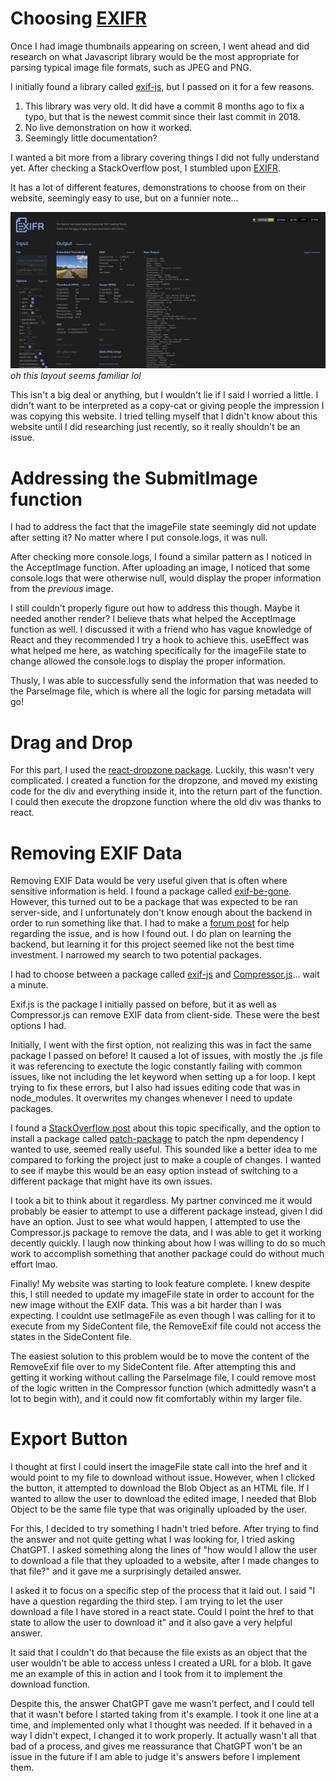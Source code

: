 # Choosing [EXIFR](https://github.com/MikeKovarik/exifr)

Once I had image thumbnails appearing on screen, I went ahead and did research on what Javascript library would be the most appropriate for parsing typical image file formats, such as JPEG and PNG. 

I initially found a library called [exif-js](https://github.com/exif-js/exif-js), but I passed on it for a few reasons.

1. This library was very old. It did have a commit 8 months ago to fix a typo, but that is the newest commit since their last commit in 2018.
2. No live demonstration on how it worked. 
3. Seemingly little documentation? 

I wanted a bit more from a library covering things I did not fully understand yet. After checking a StackOverflow post, I stumbled upon [EXIFR](https://github.com/MikeKovarik/exifr).

It has a lot of different features, demonstrations to choose from on their website, seemingly easy to use, but on a funnier note...

![EXIFR Website Homepage](readme_images/Screenshot_20241209_233740.png)
*oh this layout seems familiar lol*

This isn't a big deal or anything, but I wouldn't lie if I said I worried a little. I didn't want to be interpreted as a copy-cat or giving people the impression I was copying this website. I tried telling myself that I didn't know about this website until I did researching just recently, so it really shouldn't be an issue.

# Addressing the SubmitImage function

I had to address the fact that the imageFile state seemingly did not update after setting it? No matter where I put console.logs, it was null. 

After checking more console.logs, I found a similar pattern as I noticed in the AcceptImage function. After uploading an image, I noticed that some console.logs that were otherwise null, would display the proper information from the *previous* image.

I still couldn't properly figure out how to address this though. Maybe it needed another render? I believe thats what helped the AcceptImage function as well. I discussed it with a friend who has vague knowledge of React and they recommended I try a hook to achieve this. useEffect was what helped me here, as watching specifically for the imageFile state to change allowed the console.logs to display the proper information. 

Thusly, I was able to successfully send the information that was needed to the ParseImage file, which is where all the logic for parsing metadata will go!

# Drag and Drop

For this part, I used the [react-dropzone package](https://react-dropzone.js.org/). Luckily, this wasn't very complicated. I created a function for the dropzone, and moved my existing code for the div and everything inside it, into the return part of the function. I could then execute the dropzone function where the old div was thanks to react.

# Removing EXIF Data

Removing EXIF Data would be very useful given that is often where sensitive information is held. I found a package called [exif-be-gone](https://github.com/joshbuddy/exif-be-gone#readme). However, this turned out to be a package that was expected to be ran server-side, and I unfortunately don't know enough about the backend in order to run something like that. I had to make a [forum post](https://forum.freecodecamp.org/t/having-trouble-with-require/730409) for help regarding the issue, and is how I found out. I do plan on learning the backend, but learning it for this project seemed like not the best time investment. I narrowed my search to two potential packages.

I had to choose between a package called [exif-js](https://github.com/exif-js/exif-js) and [Compressor.js](https://www.npmjs.com/package/compressorjs)... wait a minute. 

Exif.js is the package I initially passed on before, but it as well as Compressor.js can remove EXIF data from client-side. These were the best options I had. 

Initially, I went with the first option, not realizing this was in fact the same package I passed on before! It caused a lot of issues, with mostly the .js file it was referencing to exectute the logic constantly failing with common issues, like not including the let keyword when setting up a for loop. I kept trying to fix these errors, but I also had issues editing code that was in node_modules. It overwrites my changes whenever I need to update packages.

I found a [StackOverflow post](https://stackoverflow.com/questions/13300137/how-to-edit-a-node-module-installed-via-npm) about this topic specifically, and the option to install a package called [patch-package](https://www.npmjs.com/package/patch-package) to patch the npm dependency I wanted to use, seemed really useful. This sounded like a better idea to me compared to forking the project just to make a couple of changes. I wanted to see if maybe this would be an easy option instead of switching to a different package that might have its own issues.

I took a bit to think about it regardless. My partner convinced me it would probably be easier to attempt to use a different package instead, given I did have an option. Just to see what would happen, I attempted to use the Compressor.js package to remove the data, and I was able to get it working decently quickly. I laugh now thinking about how I was willing to do so much work to accomplish something that another package could do without much effort lmao.

Finally! My website was starting to look feature complete. I knew despite this, I still needed to update my imageFile state in order to account for the new image without the EXIF data. This was a bit harder than I was expecting. I couldnt use setImageFile as even though I was calling for it to execute from my SideContent file, the RemoveExif file could not access the states in the SideContent file. 

The easiest solution to this problem would be to move the content of the RemoveExif file over to my SideContent file. After attempting this and getting it working without calling the ParseImage file, I could remove most of the logic written in the Compressor function (which admittedly wasn't a lot to begin with), and it could now fit comfortably within my larger file.

# Export Button

I thought at first I could insert the imageFile state call into the href and it would point to my file to download without issue. However, when I clicked the button, it attempted to download the Blob Object as an HTML file. If I wanted to allow the user to download the edited image, I needed that Blob Object to be the same file type that was originally uploaded by the user. 

For this, I decided to try something I hadn't tried before. After trying to find the answer and not quite getting what I was looking for, I tried asking ChatGPT. I asked something along the lines of "how would I allow the user to download a file that they uploaded to a website, after I made changes to that file?" and it gave me a surprisingly detailed answer. 

I asked it to focus on a specific step of the process that it laid out. I said "I have a question regarding the third step. I am trying to let the user download a file I have stored in a react state. Could I point the href to that state to allow the user to download it" and it also gave a very helpful answer.

It said that I couldn't do that because the file exists as an object that the user wouldn't be able to access unless I created a URL for a blob. It gave me an example of this in action and I took from it to implement the download function. 

Despite this, the answer ChatGPT gave me wasn't perfect, and I could tell that it wasn't before I started taking from it's example. I took it one line at a time, and implemented only what I thought was needed. If it behaved in a way I didn't expect, I changed it to work properly. It actually wasn't all that bad of a process, and gives me reassurance that ChatGPT won't be an issue in the future if I am able to judge it's answers before I implement them.